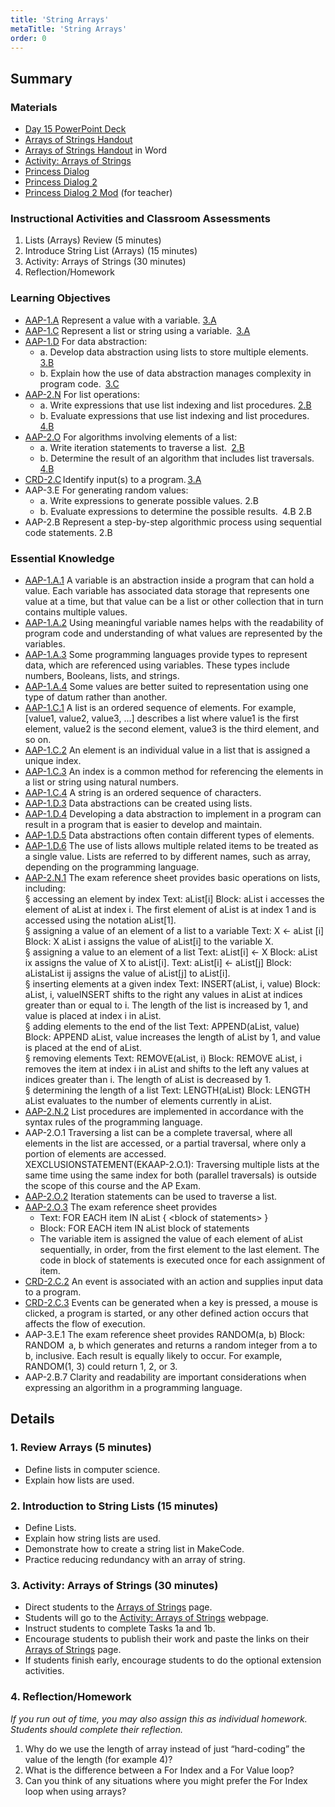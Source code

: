 ```yaml
---
title: 'String Arrays'
metaTitle: 'String Arrays'
order: 0
---
```


## Summary

### Materials

* [Day 15 PowerPoint Deck](https://1drv.ms/p/s!AqsgsTyHBmRBkRgpm8tH9V5wuH7_?e=KU7aoz)
* <a href="/unit-5/day-15/arrays-of-strings">Arrays of Strings Handout</a>
* [Arrays of Strings Handout](https://1drv.ms/w/s!AqsgsTyHBmRBkRmUWDw_4PT4zWTp?e=oe2ZFI) in Word
* [Activity: Arrays of Strings](https://arcade.makecode.com/courses/csintro2/arrays/string)
* [Princess Dialog](https://makecode.com/_LCq0bp1MuTfm)
* [Princess Dialog 2](https://makecode.com/_DssiA49JeWyK)
* [Princess Dialog 2 Mod](https://makecode.com/_4bgDU2DYEPv1)  (for teacher)

### Instructional Activities and Classroom Assessments

1. Lists (Arrays) Review (5 minutes)
2. Introduce String List (Arrays)  (15 minutes)
3. Activity: Arrays of Strings (30 minutes)
4. Reflection/Homework 

### Learning Objectives 

* [AAP-1.A](https://apcentral.collegeboard.org/pdf/ap-computer-science-principles-course-and-exam-description.pdf?course=ap-computer-science-principles#page=70) Represent a value with a variable. [3.A](https://apcentral.collegeboard.org/pdf/ap-computer-science-principles-course-and-exam-description.pdf?course=ap-computer-science-principles#page=23)
* [AAP-1.C](https://apcentral.collegeboard.org/pdf/ap-computer-science-principles-course-and-exam-description.pdf?course=ap-computer-science-principles#page=72) Represent a list or string using a variable. [3.A](https://apcentral.collegeboard.org/pdf/ap-computer-science-principles-course-and-exam-description.pdf?course=ap-computer-science-principles#page=23)
* [AAP-1.D](https://apcentral.collegeboard.org/pdf/ap-computer-science-principles-course-and-exam-description.pdf?course=ap-computer-science-principles#page=73) For data abstraction:
    * a. Develop data abstraction using lists to store multiple elements. [3.B](https://apcentral.collegeboard.org/pdf/ap-computer-science-principles-course-and-exam-description.pdf?course=ap-computer-science-principles#page=23)
    * b. Explain how the use of data abstraction manages complexity in program code. [3.C](https://apcentral.collegeboard.org/pdf/ap-computer-science-principles-course-and-exam-description.pdf?course=ap-computer-science-principles#page=23)
* [AAP-2.N](https://apcentral.collegeboard.org/pdf/ap-computer-science-principles-course-and-exam-description.pdf?course=ap-computer-science-principles#page=87) For list operations:
    * a. Write expressions that use list indexing and list procedures. [2.B](https://apcentral.collegeboard.org/pdf/ap-computer-science-principles-course-and-exam-description.pdf?course=ap-computer-science-principles#page=23)  
    * b. Evaluate expressions that use list indexing and list procedures. [4.B](https://apcentral.collegeboard.org/pdf/ap-computer-science-principles-course-and-exam-description.pdf?course=ap-computer-science-principles#page=23)
* [AAP-2.O](https://apcentral.collegeboard.org/pdf/ap-computer-science-principles-course-and-exam-description.pdf?course=ap-computer-science-principles#page=89) For algorithms involving elements of a list:  
    * a. Write iteration statements to traverse a list. [2.B](https://apcentral.collegeboard.org/pdf/ap-computer-science-principles-course-and-exam-description.pdf?course=ap-computer-science-principles#page=23)
    * b. Determine the result of an algorithm that includes list traversals. [4.B](https://apcentral.collegeboard.org/pdf/ap-computer-science-principles-course-and-exam-description.pdf?course=ap-computer-science-principles#page=23)
* [CRD-2.C](https://apcentral.collegeboard.org/pdf/ap-computer-science-principles-course-and-exam-description.pdf#page=42) Identify input(s) to a program. [3.A](https://apcentral.collegeboard.org/pdf/ap-computer-science-principles-course-and-exam-description.pdf?course=ap-computer-science-principles#page=23)
* AAP-3.E For generating random values: 
    * a. Write expressions to generate possible values. 2.B  
    * b. Evaluate expressions to determine the possible results. 4.B 2.B
* AAP-2.B Represent a step-by-step algorithmic process using sequential code statements. 2.B

### Essential Knowledge 

* [AAP-1.A.1](https://apcentral.collegeboard.org/pdf/ap-computer-science-principles-course-and-exam-description.pdf?course=ap-computer-science-principles#page=70) A variable is an abstraction inside a program that can hold a value. Each variable has associated data storage that represents one value at a time, but that value can be a list or other collection that in turn contains multiple values.
* [AAP-1.A.2](https://apcentral.collegeboard.org/pdf/ap-computer-science-principles-course-and-exam-description.pdf?course=ap-computer-science-principles#page=70) Using meaningful variable names helps with the readability of program code and understanding of what values are represented by the variables.
* [AAP-1.A.3](https://apcentral.collegeboard.org/pdf/ap-computer-science-principles-course-and-exam-description.pdf?course=ap-computer-science-principles#page=70) Some programming languages provide types to represent data, which are referenced using variables. These types include numbers, Booleans, lists, and strings.
* [AAP-1.A.4](https://apcentral.collegeboard.org/pdf/ap-computer-science-principles-course-and-exam-description.pdf?course=ap-computer-science-principles#page=70) Some values are better suited to representation using one type of datum rather than another.
* [AAP-1.C.1](https://apcentral.collegeboard.org/pdf/ap-computer-science-principles-course-and-exam-description.pdf?course=ap-computer-science-principles#page=72) A list is an ordered sequence of elements. For example, [value1, value2, value3, ...] describes a list where value1 is the first element, value2 is the second element, value3 is the third element, and so on.
* [AAP-1.C.2](https://apcentral.collegeboard.org/pdf/ap-computer-science-principles-course-and-exam-description.pdf?course=ap-computer-science-principles#page=72) An element is an individual value in a list that is assigned a unique index.
* [AAP-1.C.3](https://apcentral.collegeboard.org/pdf/ap-computer-science-principles-course-and-exam-description.pdf?course=ap-computer-science-principles#page=72) An index is a common method for referencing the elements in a list or string using natural numbers.
* [AAP-1.C.4](https://apcentral.collegeboard.org/pdf/ap-computer-science-principles-course-and-exam-description.pdf?course=ap-computer-science-principles#page=72) A string is an ordered sequence of characters.
* [AAP-1.D.3](https://apcentral.collegeboard.org/pdf/ap-computer-science-principles-course-and-exam-description.pdf?course=ap-computer-science-principles#page=73) Data abstractions can be created using lists.
* [AAP-1.D.4](https://apcentral.collegeboard.org/pdf/ap-computer-science-principles-course-and-exam-description.pdf?course=ap-computer-science-principles#page=73) Developing a data abstraction to implement in a program can result in a program that is easier to develop and maintain.
* [AAP-1.D.5](https://apcentral.collegeboard.org/pdf/ap-computer-science-principles-course-and-exam-description.pdf?course=ap-computer-science-principles#page=73) Data abstractions often contain different types of elements.
* [AAP-1.D.6](https://apcentral.collegeboard.org/pdf/ap-computer-science-principles-course-and-exam-description.pdf?course=ap-computer-science-principles#page=73) The use of lists allows multiple related items to be treated as a single value. Lists are referred to by different names, such as array, depending on the programming language.
* [AAP-2.N.1](https://apcentral.collegeboard.org/pdf/ap-computer-science-principles-course-and-exam-description.pdf?course=ap-computer-science-principles#page=87) The exam reference sheet provides basic operations on lists, including:<br/>
§ accessing an element by index Text: aList[i] Block: aList i accesses the element of aList at index i. The first element of aList is at index 1 and is accessed using the notation  aList[1].<br/>
§ assigning a value of an element of a list to a variable Text: X ← aList [i] Block: X aList i assigns the value of aList[i] to the variable X.<br/>
§ assigning a value to an element of a list Text: aList[i] ← X Block: aList ix assigns the value of X to aList[i]. Text: aList[i] ← aList[j] Block: aListaList ij assigns the value of aList[j] to aList[i]. <br/>
§ inserting elements at a given index Text: INSERT(aList, i, value) Block: aList, i, valueINSERT shifts to the right any values in aList at indices greater than or equal to i. The length of the list is increased by 1, and value is placed at index i in aList.<br/>
§ adding elements to the end of the list Text: APPEND(aList, value) Block: APPEND aList, value increases the length of aList by 1, and value is placed at the end of aList.<br/>
§ removing elements Text: REMOVE(aList, i) Block: REMOVE aList, i removes the item at index i in aList and shifts to the left any values at indices greater than i. The length of aList is decreased by 1.<br/>
§ determining the length of a list Text: LENGTH(aList) Block: LENGTH aList evaluates to the number of elements currently in aList.
* [AAP-2.N.2](https://apcentral.collegeboard.org/pdf/ap-computer-science-principles-course-and-exam-description.pdf?course=ap-computer-science-principles#page=87) List procedures are implemented in accordance with the syntax rules of the programming language. 
* AAP-2.O.1 Traversing a list can be a complete traversal, where all elements in the list are accessed, or a partial traversal, where only a portion of elements are accessed.<br/>
XEXCLUSIONSTATEMENT(EKAAP-2.O.1): Traversing multiple lists at the same time using the same index for both (parallel traversals) is outside the scope of this course and the AP Exam. 
* [AAP-2.O.2](https://apcentral.collegeboard.org/pdf/ap-computer-science-principles-course-and-exam-description.pdf?course=ap-computer-science-principles#page=88) Iteration statements can be used to traverse a list.
* [AAP-2.O.3](https://apcentral.collegeboard.org/pdf/ap-computer-science-principles-course-and-exam-description.pdf?course=ap-computer-science-principles#page=88) The exam reference sheet provides
    * Text: FOR EACH item IN aList { &lt;block of statements&gt; }
    * Block: FOR EACH item IN aList block of statements
    * The variable item is assigned the value of each element of aList sequentially, in order, from the first element to the last element. The code in block of statements is executed once for each assignment of item.  
* [CRD-2.C.2](https://apcentral.collegeboard.org/pdf/ap-computer-science-principles-course-and-exam-description.pdf#page=42) An event is associated with an action and supplies input data to a program.
* [CRD-2.C.3](https://apcentral.collegeboard.org/pdf/ap-computer-science-principles-course-and-exam-description.pdf#page=42) Events can be generated when a key is pressed, a mouse is clicked, a program is started, or any other defined action occurs that affects the flow of execution.  
* AAP-3.E.1 The exam reference sheet provides RANDOM(a, b) Block: RANDOM  a, b which generates and returns a random integer from a to b, inclusive. Each result is equally likely to occur. For example, RANDOM(1, 3) could return 1, 2, or 3.   
* AAP-2.B.7 Clarity and readability are important considerations when expressing an algorithm in a programming language.

## Details

### 1. Review Arrays (5 minutes)

* Define lists in computer science.
* Explain how lists are used.

### 2. Introduction to String Lists (15 minutes)

* Define Lists.
* Explain how string lists are used.
* Demonstrate how to create a string list in MakeCode.
* Practice reducing redundancy with an array of string.

### 3. Activity:  Arrays of Strings (30 minutes)

* Direct students to the <a href="/unit-5/day-15/arrays-of-strings">Arrays of Strings</a> page.
* Students will go to the [Activity: Arrays of Strings](https://arcade.makecode.com/courses/csintro2/arrays/string) webpage.
* Instruct students to complete Tasks 1a and 1b.
* Encourage students to publish their work and paste the links on their <a href="/unit-5/day-15/arrays-of-strings">Arrays of Strings</a> page.
* If students finish early, encourage students to do the optional extension activities.

### 4. Reflection/Homework

_If you run out of time, you may also assign this as individual homework. Students should complete their reflection._

1. Why do we use the length of array instead of just “hard-coding” the value of the length (for example 4)?
2. What is the difference between a For Index and a For Value loop?
3. Can you think of any situations where you might prefer the For Index loop when using arrays?